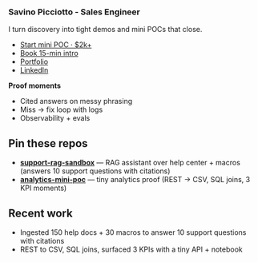 ### Savino Picciotto - Sales Engineer

I turn discovery into tight demos and mini POCs that close.

- [Start mini POC · $2k+](https://stan.store/Savino/p/minipoc?utm_source=readme-analytics&utm_medium=link&utm_campaign=mini_poc)
- [Book 15-min intro](https://calendly.com/savinop/intro?utm_source=readme-analytics&utm_medium=link&utm_campaign=book_intro) 
- [Portfolio](https://savino.carrd.co)
- [LinkedIn](https://www.linkedin.com/in/savino-picciotto)

**Proof moments**
- Cited answers on messy phrasing
- Miss → fix loop with logs
- Observability + evals

## Pin these repos
- **[support-rag-sandbox](https://github.com/savinopicciotto/support-rag-sandbox)** — RAG assistant over help center + macros (answers 10 support questions with citations)
- **[analytics-mini-poc](https://github.com/savinopicciotto/analytics-mini-poc)** — tiny analytics proof (REST → CSV, SQL joins, 3 KPI moments)


## Recent work
- Ingested 150 help docs + 30 macros to answer 10 support questions with citations
- REST to CSV, SQL joins, surfaced 3 KPIs with a tiny API + notebook
